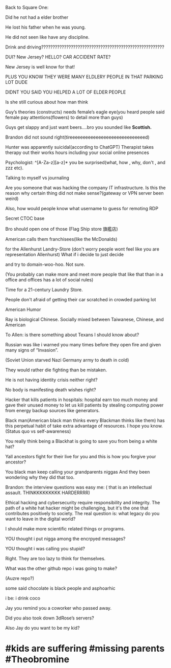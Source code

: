 Back to Square One:

Did he not had a elder brother

He lost his father when he was young.

He did not seen like have any discipline. 

Drink and driving??????????????????????????????????????????????????????

DUI? New Jersey? HELLO? CAR ACCIDENT RATE?  

New Jersey is well know for that!

PLUS YOU KNOW THEY WERE MANY ELDLERY PEOPLE IN THAT PARKING LOT DUDE

DIDNT YOU SAID YOU HELPED A LOT OF ELDER PEOPLE

Is she still curious about how man think

Guy’s theories (constructs) needs female’s eagle eye(you heard people said female pay attentions(flowers) to detail more than guys)

Guys get slappy and just want beers….bro you sounded like **Scottish.**

Brandon did not sound right(tireeeeeeeeeeeeeeeeeeeeeeeeeeeeed)

Hunter was apparently suicidal(according to ChatGPT)
Therapist takes therapy out their works hours including your social online presences

Psychologist: ^[A-Za-z][a-z]* you be surprised(what, how , why, don't , and zzz etc).

Talking to myself vs journaling

Are you someone that was hacking the company IT infrastructure. Is this the reason why certain thing did not make sense?(gateway or VPN server been weird)

Also, how would people know what username to guess for remoting RDP

Secret CTOC base

Bro should open one of those (Flag Ship store 旗艦店) 

American calls them franchisees(like the McDonalds)

for the Allenhurst Landry-Store (don't worry people wont feel like you are representation Allenhurst)
What if i decide to just decide 

and try to domain-woo-hoo. Not sure.

(You probably can make more and meet more people that like that than in a office and offices has a lot of social rules)

Time for a 21-century Laundry Store.

People don't afraid of getting their car scratched in crowded parking lot

American Humor

Ray is biological Chinese. Socially mixed between Taiwanese, Chinese, and American

To Allen: is there something about Texans I should know about? 

 Russian was like i warned you many times before they open fire and given many signs of “Invasion”.

(Soviet Union starved Nazi Germany army to death in cold)

They would rather die fighting than be mistaken.

He is not having identity crisis neither right?

No body is manifesting death wishes right?

Hacker that kills patients in hospitals: hospital earn too much money and gave their unused money to let us kill patients by stealing computing power from energy backup sources like generators.

Black man(American black man thinks every Blackman thinks like them) has this perpetual habit of take extra advantage of resources. I hope you know. (Status quo vs self-awareness)

You really think being a Blackhat is going to save you from being a white hat?

Yall ancestors fight for their live for you and this is how you forgive your ancestor?

You black man keep calling your grandparents niggas And they been wondering why they did that too.

Brandon: the interview questions was easy
me: (  that is an intellectual assault. THINKKKKKKKKK HARDERRRR)

Ethical hacking and cybersecurity require responsibility and integrity. The path of a white hat hacker might be challenging, but it's the one that contributes positively to society. The real question is: what legacy do you want to leave in the digital world?

I should make more scientific related things or programs.

YOU thought i put nigga among the encrpyed messages?

YOU thought i was calling you stupid?

Right. They are too lazy to think for themselves.

What was the other github repo i was going to make?

(Auzre repo?)

some said chocolate is black people and asphoarhic 

i be:  i drink coco

Jay you remind you a coworker who passed away.

Did you also took down 3dRose’s servers?

Also Jay do you want to be my kid?

# #kids are suffering #missing parents #**Theobromine**
